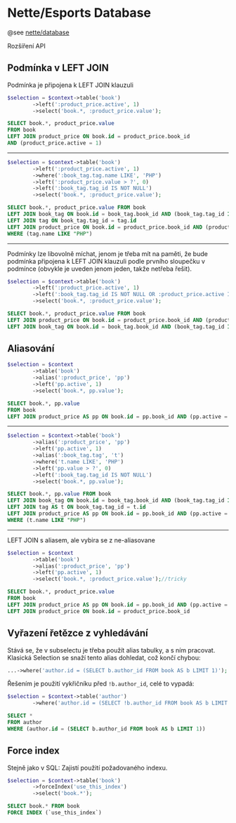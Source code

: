 Nette/Esports Database
======================

@see [nette/database](https://github.com/nette/database)

Rozšíření API

Podmínka v LEFT JOIN
--------------------

Podmínka je připojena k LEFT JOIN klauzuli


```php
$selection = $context->table('book')
        ->left(':product_price.active', 1)
        ->select('book.*, :product_price.value');
```

```sql
SELECT book.*, product_price.value
FROM book
LEFT JOIN product_price ON book.id = product_price.book_id
AND (product_price.active = 1)
```
-------------------------------------

```php
$selection = $context->table('book')
		->left(':product_price.active', 1)
		->where(':book_tag.tag.name LIKE', 'PHP')
		->left(':product_price.value > ?', 0)
		->left(':book_tag.tag_id IS NOT NULL')
		->select('book.*, :product_price.value');
```

```sql
SELECT book.*, product_price.value FROM book
LEFT JOIN book_tag ON book.id = book_tag.book_id AND (book_tag.tag_id IS NOT NULL)
LEFT JOIN tag ON book_tag.tag_id = tag.id
LEFT JOIN product_price ON book.id = product_price.book_id AND (product_price.active = 1 AND product_price.value > 0)
WHERE (tag.name LIKE "PHP")
```
-------------------------------------
Podmínky lze libovolně míchat, jenom je třeba mít na paměti, že bude podmínka připojena k LEFT JOIN klauzuli podle prvního sloupečku v podmínce (obvykle je uveden jenom jeden, takže netřeba řešit).
```php
$selection = $context->table('book')
		->left(':product_price.active', 1)
		->left(':book_tag.tag_id IS NOT NULL OR :product_price.active IS NOT NULL') // bude pripojeno k book_tag
		->select('book.*, :product_price.value');
```
```sql
SELECT book.*, product_price.value FROM book
LEFT JOIN product_price ON book.id = product_price.book_id AND (product_price.active = 1)
LEFT JOIN book_tag ON book.id = book_tag.book_id AND (book_tag.tag_id IS NOT NULL OR product_price.active IS NOT NULL)

```
Aliasování
----------
```php
$selection = $context
		->table('book')
		->alias(':product_price', 'pp')
		->left('pp.active', 1)
		->select('book.*, pp.value');
```
```sql
SELECT book.*, pp.value
FROM book
LEFT JOIN product_price AS pp ON book.id = pp.book_id AND (pp.active = 1)
```
-------------------------------------
```php
$selection = $context->table('book')
		->alias(':product_price', 'pp')
		->left('pp.active', 1)
		->alias(':book_tag.tag', 't')
		->where('t.name LIKE', 'PHP')
		->left('pp.value > ?', 0)
		->left(':book_tag.tag_id IS NOT NULL')
		->select('book.*, pp.value');
```
```sql
SELECT book.*, pp.value FROM book
LEFT JOIN book_tag ON book.id = book_tag.book_id AND (book_tag.tag_id IS NOT NULL)
LEFT JOIN tag AS t ON book_tag.tag_id = t.id
LEFT JOIN product_price AS pp ON book.id = pp.book_id AND (pp.active = 1 AND pp.value > 0)
WHERE (t.name LIKE "PHP")
```
-------------------------------------
LEFT JOIN s aliasem, ale vybira se z ne-aliasovane

```php
$selection = $context
		->table('book')
		->alias(':product_price', 'pp')
		->left('pp.active', 1)
		->select('book.*, :product_price.value');//tricky
```
```sql
SELECT book.*, product_price.value
FROM book
LEFT JOIN product_price AS pp ON book.id = pp.book_id AND (pp.active = 1)
LEFT JOIN product_price ON book.id = product_price.book_id
```

Vyřazení řetězce z vyhledávání
-------------------------------

Stává se, že v subselectu je třeba použít alias tabulky, a s ním pracovat. Klasická Selection se snaží tento alias dohledat, což končí chybou:

```php
...->where('author.id = (SELECT b.author_id FROM book AS b LIMIT 1)');
```

Řešením je použití vykřičníku před ```!b.author_id```, celé to vypadá:

```php
$selection = $context->table('author')
        ->where('author.id = (SELECT !b.author_id FROM book AS b LIMIT 1)');
```

```sql
SELECT *
FROM author
WHERE (author.id = (SELECT b.author_id FROM book AS b LIMIT 1))
```

Force index
-----------

Stejně jako v SQL: Zajistí použití požadovaného indexu.

```php
$selection = $context->table('book')
		->forceIndex('use_this_index')
		->select('book.*');
```

```sql
SELECT book.* FROM book
FORCE INDEX (`use_this_index`)
```

